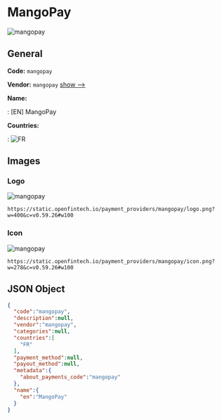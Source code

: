 
# MangoPay 
![mangopay](https://static.openfintech.io/payment_providers/mangopay/logo.png?w=400&c=v0.59.26#w100)  

## General 
 
**Code:** `mangopay` 
 
**Vendor:** `mangopay` [show -->](/vendors/mangopay/) 
 
**Name:** 
 
:	[EN] MangoPay 
 
 
**Countries:** 
 
:	![FR](https://cdnjs.cloudflare.com/ajax/libs/flag-icon-css/3.3.0/flags/4x3/fr.svg#w24)  

## Images 

### Logo 
 
![mangopay](https://static.openfintech.io/payment_providers/mangopay/logo.png?w=400&c=v0.59.26#w100)  

```
https://static.openfintech.io/payment_providers/mangopay/logo.png?w=400&c=v0.59.26#w100
```  

### Icon 
 
![mangopay](https://static.openfintech.io/payment_providers/mangopay/icon.png?w=278&c=v0.59.26#w100)  

```
https://static.openfintech.io/payment_providers/mangopay/icon.png?w=278&c=v0.59.26#w100
```  

## JSON Object 

```json
{
  "code":"mangopay",
  "description":null,
  "vendor":"mangopay",
  "categories":null,
  "countries":[
    "FR"
  ],
  "payment_method":null,
  "payout_method":null,
  "metadata":{
    "about_payments_code":"mangopay"
  },
  "name":{
    "en":"MangoPay"
  }
}
```  
